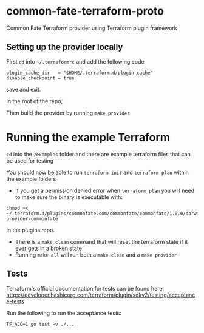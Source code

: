 # common-fate-terraform-proto
Common Fate Terraform provider using Terraform plugin framework


## Setting up the provider locally
First `cd` into `~/.terraformrc` and add the following code

```
plugin_cache_dir   = "$HOME/.terraform.d/plugin-cache"
disable_checkpoint = true
```
save and exit.

In the root of the repo;

Then build the provider by running `make provider` 

# Running the example Terraform
`cd` into the `/examples` folder and there are example terraform files that can be used for testing

You should now be able to run `terraform init` and `terraform plan` within the example folders

- If you get a permission denied error when `terraform plan` you will need to make sure the binary is executable with:

```
chmod +x ~/.terraform.d/plugins/commonfate.com/commonfate/commonfate/1.0.0/darwin_amd64/terraform-provider-commonfate
```
In the plugins repo.


- There is a `make clean` command that will reset the terraform state if it ever gets in a broken state
- Running `make all` will run both a `make clean` and a `make provider`

## Tests
Terraform's official documentation for tests can be found here: https://developer.hashicorp.com/terraform/plugin/sdkv2/testing/acceptance-tests

Run the following to run the acceptance tests:
```
TF_ACC=1 go test -v ./... 
```